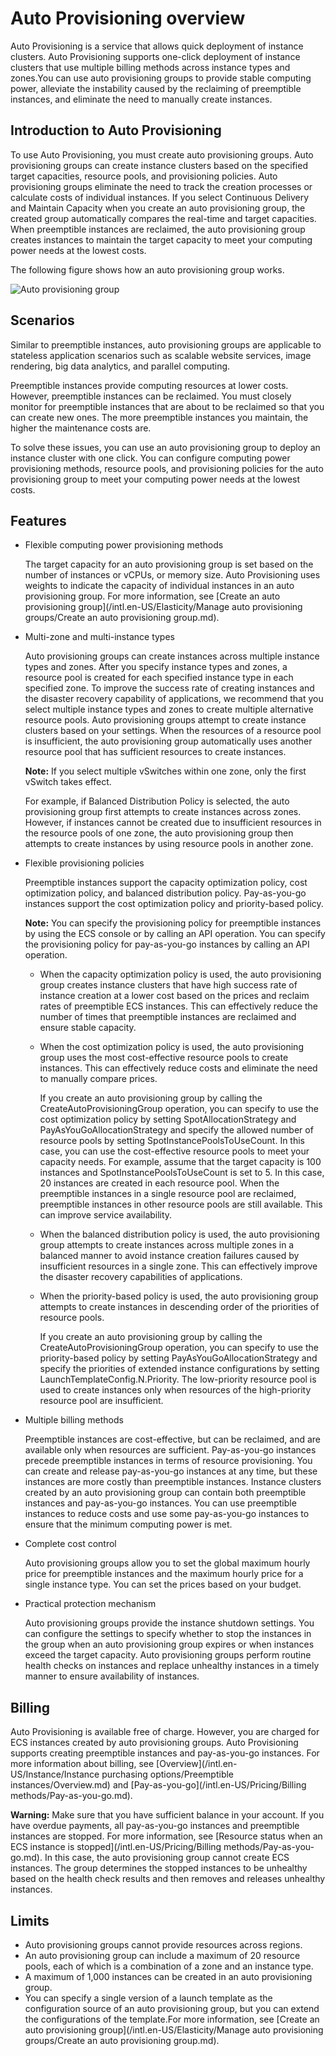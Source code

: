 # Auto Provisioning overview

Auto Provisioning is a service that allows quick deployment of instance clusters. Auto Provisioning supports one-click deployment of instance clusters that use multiple billing methods across instance types and zones.You can use auto provisioning groups to provide stable computing power, alleviate the instability caused by the reclaiming of preemptible instances, and eliminate the need to manually create instances.

## Introduction to Auto Provisioning

To use Auto Provisioning, you must create auto provisioning groups. Auto provisioning groups can create instance clusters based on the specified target capacities, resource pools, and provisioning policies. Auto provisioning groups eliminate the need to track the creation processes or calculate costs of individual instances. If you select Continuous Delivery and Maintain Capacity when you create an auto provisioning group, the created group automatically compares the real-time and target capacities. When preemptible instances are reclaimed, the auto provisioning group creates instances to maintain the target capacity to meet your computing power needs at the lowest costs.

The following figure shows how an auto provisioning group works.

![Auto provisioning group](https://static-aliyun-doc.oss-accelerate.aliyuncs.com/assets/img/en-US/0190707161/p48772.png)

## Scenarios

Similar to preemptible instances, auto provisioning groups are applicable to stateless application scenarios such as scalable website services, image rendering, big data analytics, and parallel computing.

Preemptible instances provide computing resources at lower costs. However, preemptible instances can be reclaimed. You must closely monitor for preemptible instances that are about to be reclaimed so that you can create new ones. The more preemptible instances you maintain, the higher the maintenance costs are.

To solve these issues, you can use an auto provisioning group to deploy an instance cluster with one click. You can configure computing power provisioning methods, resource pools, and provisioning policies for the auto provisioning group to meet your computing power needs at the lowest costs.

## Features

-   Flexible computing power provisioning methods

    The target capacity for an auto provisioning group is set based on the number of instances or vCPUs, or memory size. Auto Provisioning uses weights to indicate the capacity of individual instances in an auto provisioning group. For more information, see [Create an auto provisioning group](/intl.en-US/Elasticity/Manage auto provisioning groups/Create an auto provisioning group.md).

-   Multi-zone and multi-instance types

    Auto provisioning groups can create instances across multiple instance types and zones. After you specify instance types and zones, a resource pool is created for each specified instance type in each specified zone. To improve the success rate of creating instances and the disaster recovery capability of applications, we recommend that you select multiple instance types and zones to create multiple alternative resource pools. Auto provisioning groups attempt to create instance clusters based on your settings. When the resources of a resource pool is insufficient, the auto provisioning group automatically uses another resource pool that has sufficient resources to create instances.

    **Note:** If you select multiple vSwitches within one zone, only the first vSwitch takes effect.

    For example, if Balanced Distribution Policy is selected, the auto provisioning group first attempts to create instances across zones. However, if instances cannot be created due to insufficient resources in the resource pools of one zone, the auto provisioning group then attempts to create instances by using resource pools in another zone.

-   Flexible provisioning policies

    Preemptible instances support the capacity optimization policy, cost optimization policy, and balanced distribution policy. Pay-as-you-go instances support the cost optimization policy and priority-based policy.

    **Note:** You can specify the provisioning policy for preemptible instances by using the ECS console or by calling an API operation. You can specify the provisioning policy for pay-as-you-go instances by calling an API operation.

    -   When the capacity optimization policy is used, the auto provisioning group creates instance clusters that have high success rate of instance creation at a lower cost based on the prices and reclaim rates of preemptible ECS instances. This can effectively reduce the number of times that preemptible instances are reclaimed and ensure stable capacity.
    -   When the cost optimization policy is used, the auto provisioning group uses the most cost-effective resource pools to create instances. This can effectively reduce costs and eliminate the need to manually compare prices.

        If you create an auto provisioning group by calling the CreateAutoProvisioningGroup operation, you can specify to use the cost optimization policy by setting SpotAllocationStrategy and PayAsYouGoAllocationStrategy and specify the allowed number of resource pools by setting SpotInstancePoolsToUseCount. In this case, you can use the cost-effective resource pools to meet your capacity needs. For example, assume that the target capacity is 100 instances and SpotInstancePoolsToUseCount is set to 5. In this case, 20 instances are created in each resource pool. When the preemptible instances in a single resource pool are reclaimed, preemptible instances in other resource pools are still available. This can improve service availability.

    -   When the balanced distribution policy is used, the auto provisioning group attempts to create instances across multiple zones in a balanced manner to avoid instance creation failures caused by insufficient resources in a single zone. This can effectively improve the disaster recovery capabilities of applications.
    -   When the priority-based policy is used, the auto provisioning group attempts to create instances in descending order of the priorities of resource pools.

        If you create an auto provisioning group by calling the CreateAutoProvisioningGroup operation, you can specify to use the priority-based policy by setting PayAsYouGoAllocationStrategy and specify the priorities of extended instance configurations by setting LaunchTemplateConfig.N.Priority. The low-priority resource pool is used to create instances only when resources of the high-priority resource pool are insufficient.

-   Multiple billing methods

    Preemptible instances are cost-effective, but can be reclaimed, and are available only when resources are sufficient. Pay-as-you-go instances precede preemptible instances in terms of resource provisioning. You can create and release pay-as-you-go instances at any time, but these instances are more costly than preemptible instances. Instance clusters created by an auto provisioning group can contain both preemptible instances and pay-as-you-go instances. You can use preemptible instances to reduce costs and use some pay-as-you-go instances to ensure that the minimum computing power is met.

-   Complete cost control

    Auto provisioning groups allow you to set the global maximum hourly price for preemptible instances and the maximum hourly price for a single instance type. You can set the prices based on your budget.

-   Practical protection mechanism

    Auto provisioning groups provide the instance shutdown settings. You can configure the settings to specify whether to stop the instances in the group when an auto provisioning group expires or when instances exceed the target capacity. Auto provisioning groups perform routine health checks on instances and replace unhealthy instances in a timely manner to ensure availability of instances.


## Billing

Auto Provisioning is available free of charge. However, you are charged for ECS instances created by auto provisioning groups. Auto Provisioning supports creating preemptible instances and pay-as-you-go instances. For more information about billing, see [Overview](/intl.en-US/Instance/Instance purchasing options/Preemptible instances/Overview.md) and [Pay-as-you-go](/intl.en-US/Pricing/Billing methods/Pay-as-you-go.md).

**Warning:** Make sure that you have sufficient balance in your account. If you have overdue payments, all pay-as-you-go instances and preemptible instances are stopped. For more information, see [Resource status when an ECS instance is stopped](/intl.en-US/Pricing/Billing methods/Pay-as-you-go.md). In this case, the auto provisioning group cannot create ECS instances. The group determines the stopped instances to be unhealthy based on the health check results and then removes and releases unhealthy instances.

## Limits

-   Auto provisioning groups cannot provide resources across regions.
-   An auto provisioning group can include a maximum of 20 resource pools, each of which is a combination of a zone and an instance type.
-   A maximum of 1,000 instances can be created in an auto provisioning group.
-   You can specify a single version of a launch template as the configuration source of an auto provisioning group, but you can extend the configurations of the template.For more information, see [Create an auto provisioning group](/intl.en-US/Elasticity/Manage auto provisioning groups/Create an auto provisioning group.md).


